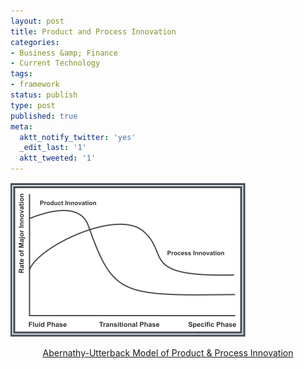 ```yaml
---
layout: post
title: Product and Process Innovation
categories:
- Business &amp; Finance
- Current Technology
tags:
- framework
status: publish
type: post
published: true
meta:
  aktt_notify_twitter: 'yes'
  _edit_last: '1'
  aktt_tweeted: '1'
---
```

<img class="aligncenter size-full wp-image-2040" title="abernathy_utterback_product_model" src="/img/abernathy_utterback_product_model.png" alt="" width="376" height="247" />
<p style="text-align: center;"><a class="vt-p" href="http://www.zanthus.com/databank/innovation/market_dynamics.php">Abernathy-Utterback Model of Product &amp; Process Innovation</a></p>
